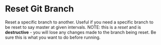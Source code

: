 # Reset Git Branch

Reset a specific branch to another. Useful if you need a specific branch to be reset to say master at given intervals. NOTE: this is a _reset_ and is **destructive** - you will lose any changes made to the branch being reset. Be sure this is what you want to do before running.
